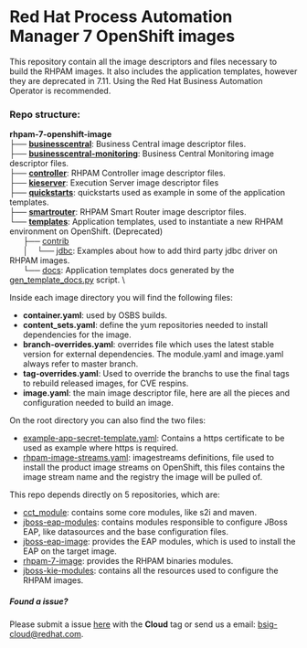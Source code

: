 # Red Hat Process Automation Manager 7 OpenShift images

This repository contain all the image descriptors and files necessary to build the RHPAM images.
It also includes the application templates, however they are deprecated in 7.11. Using the Red Hat Business Automation Operator is recommended.


### Repo structure:

**rhpam-7-openshift-image** \
├── **[businesscentral](businesscentral)**: Business Central image descriptor files.\
├── **[businesscentral-monitoring](businesscentral-monitoring)**: Business Central Monitoring image descriptor files. \
├── **[controller](controller)**: RHPAM Controller  image descriptor files. \
├── **[kieserver](kieserver)**: Execution Server image descriptor files \
├── **[quickstarts](quickstarts)**: quickstarts used as example in some of the application templates. \
├── **[smartrouter](smartrouter)**: RHPAM Smart Router image descriptor files. \
└── **[templates](templates)**: Application templates, used to instantiate a new RHPAM environment on OpenShift. (Deprecated) \
&nbsp;&nbsp;&nbsp;&nbsp;&nbsp;&nbsp;├── [contrib](templates/contrib) \
&nbsp;&nbsp;&nbsp;&nbsp;&nbsp;&nbsp;│&nbsp;&nbsp;&nbsp;&nbsp;└── [jdbc](templates/contrib/jdbc): Examples about how to add third party jdbc driver on RHPAM images. \
&nbsp;&nbsp;&nbsp;&nbsp;&nbsp;&nbsp;└── [docs](templates/docs):  Application templates docs generated by the [gen_template_docs.py](https://github.com/jboss-container-images/jboss-kie-modules/blob/master/tools/gen-template-doc/gen_template_docs.py) script. \

Inside each image directory you will find the following files:

 - **container.yaml**: used by OSBS builds.
 - **content_sets.yaml**: define the yum repositories needed to install dependencies for the image.
 - **branch-overrides.yaml**: overrides file which uses the latest stable version for external dependencies. The module.yaml and image.yaml always refer to master branch.
 - **tag-overrides.yaml**: Used to override the branchs to use the final tags to rebuild released images, for CVE respins.
 - **image.yaml**: the main image descriptor file, here are all the pieces and configuration needed to build an image.


On the root directory you can also find the two files:
 - [example-app-secret-template.yaml](example-app-secret-template.yaml): Contains a https certificate to be used as example where https is required.
 - [rhpam-image-streams.yaml](rhpam711-image-streams.yaml): imagestreams definitions, file used to install the product image streams on OpenShift, this files contains the image stream name and the registry the image will be pulled of.


This repo depends directly on 5 repositories, which are:
 - [cct_module](https://github.com/jboss-openshift/cct_module.git): contains some core modules, like s2i and maven.
 - [jboss-eap-modules](https://github.com/jboss-container-images/jboss-eap-modules.git): contains modules responsible to configure JBoss EAP, like datasources and the base configuration files.
 - [jboss-eap-image](https://github.com/jboss-container-images/jboss-eap-7-image.git): provides the EAP modules, which is used to install the EAP on the target image.
 - [rhpam-7-image](https://github.com/jboss-container-images/rhpam-7-image.git): provides the RHPAM binaries modules.
 - [jboss-kie-modules](https://github.com/jboss-container-images/jboss-kie-modules): contains all the resources used to configure the RHPAM images.


##### Found a issue?
Please submit a issue [here](https://issues.jboss.org/projects/RHPAM) with the **Cloud** tag or send us a email: bsig-cloud@redhat.com.
